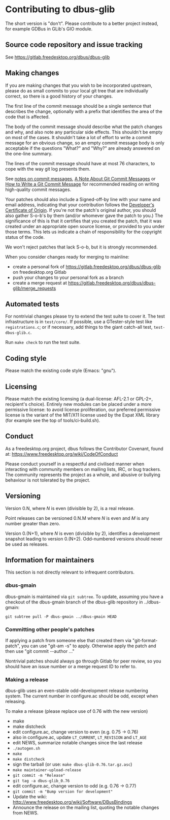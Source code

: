 # Contributing to dbus-glib

The short version is "don't". Please contribute to a better project
instead, for example GDBus in GLib's GIO module.

## Source code repository and issue tracking

See <https://gitlab.freedesktop.org/dbus/dbus-glib>

## Making changes

If you are making changes that you wish to be incorporated upstream,
please do as small commits to your local git tree that are individually
correct, so there is a good history of your changes.

The first line of the commit message should be a single sentence that
describes the change, optionally with a prefix that identifies the
area of the code that is affected.

The body of the commit message should describe what the patch changes
and why, and also note any particular side effects. This shouldn't be
empty on most of the cases. It shouldn't take a lot of effort to write a
commit message for an obvious change, so an empty commit message body is
only acceptable if the questions "What?" and "Why?" are already answered
on the one-line summary.

The lines of the commit message should have at most 76 characters,
to cope with the way git log presents them.

See [notes on commit messages](https://who-t.blogspot.com/2009/12/on-commit-messages.html),
[A Note About Git Commit Messages](https://tbaggery.com/2008/04/19/a-note-about-git-commit-messages.html)
or [How to Write a Git Commit Message](https://chris.beams.io/posts/git-commit/)
for recommended reading on writing high-quality commit messages.

Your patches should also include a Signed-off-by line with your name and
email address, indicating that your contribution follows the [Developer's
Certificate of Origin](https://developercertificate.org/). If you're
not the patch's original author, you should also gather S-o-b's by
them (and/or whomever gave the patch to you.) The significance of this
is that it certifies that you created the patch, that it was created
under an appropriate open source license, or provided to you under those
terms. This lets us indicate a chain of responsibility for the copyright
status of the code.

We won't reject patches that lack S-o-b, but it is strongly recommended.

When you consider changes ready for merging to mainline:

* create a personal fork of <https://gitlab.freedesktop.org/dbus/dbus-glib>
  on freedesktop.org Gitlab
* push your changes to your personal fork as a branch
* create a merge request at <https://gitlab.freedesktop.org/dbus/dbus-glib/merge_requests>

## Automated tests

For nontrivial changes please try to extend the test suite to cover it.  The
test infrastructure is in `test/core/`. If possible, use a GTester-style test
like `registrations.c`; or if necessary, add things to the giant catch-all
test, `test-dbus-glib.c`.

Run `make check` to run the test suite.

## Coding style

Please match the existing code style (Emacs: "gnu").

## Licensing

Please match the existing licensing (a dual-license: AFL-2.1 or GPL-2+,
recipient's choice). Entirely new modules can be placed under a more
permissive license: to avoid license proliferation, our preferred
permissive license is the variant of the MIT/X11 license used by the
Expat XML library (for example see the top of tools/ci-build.sh).

## Conduct

As a freedesktop.org project, dbus follows the Contributor Covenant,
found at: https://www.freedesktop.org/wiki/CodeOfConduct

Please conduct yourself in a respectful and civilised manner when
interacting with community members on mailing lists, IRC, or bug
trackers. The community represents the project as a whole, and abusive
or bullying behaviour is not tolerated by the project.

## Versioning

Version 0.N, where *N* is even (divisible by 2), is a real release.

Point releases can be versioned 0.N.M where *N* is even and *M* is
any number greater than zero.

Version 0.(N+1), where *N* is even (divisible by 2), identifies a
development snapshot leading to version 0.(N+2). Odd-numbered versions
should never be used as releases.

## Information for maintainers

This section is not directly relevant to infrequent contributors.

### dbus-gmain

dbus-gmain is maintained via `git subtree`. To update, assuming you have
a checkout of the dbus-gmain branch of the dbus-glib repository in
../dbus-gmain:

    git subtree pull -P dbus-gmain ../dbus-gmain HEAD

### Committing other people's patches

If applying a patch from someone else that created them via
"git-format-patch", you can use "git-am -s" to apply.  Otherwise
apply the patch and then use "git commit --author ..."

Nontrivial patches should always go through Gitlab for peer review,
so you should have an issue number or a merge request ID to refer to.

### Making a release

dbus-glib uses an even-stable odd-development release numbering
system. The current number in configure.ac should be odd, except
when releasing.

To make a release (please replace use of 0.76 with the new version)

* make
* make distcheck
* edit configure.ac, change version to even (e.g. 0.75 -> 0.76)
* also in configure.ac, update `LT_CURRENT`, `LT_REVISION` and `LT_AGE`
* edit NEWS, summarize notable changes since the last release
* `./autogen.sh`
* `make`
* `make distcheck`
* sign the tarball (or use: `make dbus-glib-0.76.tar.gz.asc`)
* `make maintainer-upload-release`
* `git commit -m "Release"`
* `git tag -a dbus-glib_0.76`
* edit configure.ac, change version to odd (e.g. 0.76 -> 0.77)
* `git commit -m "Bump version for development"`
* Update the wiki: http://www.freedesktop.org/wiki/Software/DBusBindings
* Announce the release on the mailing list, quoting the notable changes
  from NEWS.

